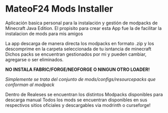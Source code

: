 # MateoF24 Mods Installer

Aplicación basica personal para la instalación y gestión de modpacks de Minecraft Java Edition.
El propisito para crear esta App fue la de facilitar la instalacion de mods para mis amigos

La app descarga de manera directa los modpacks en formato .zip y los descomprime en la carpeta seleccionada de tu isntancia de minecraft
Dichos packs se encuentran gestionados por mi y pueden cambiar, agregarse o ser eliminados.

**NO INSTALA FABRIC/FORGE/NEOFORGE O NINGUN OTRO LOADER!**

*Simplemente se trata del conjunto de mods/configs/resourcepacks que conforman al modpack*

Dentro de Realeses se encuentran los distintos Modpacks disponibles para descarga manual
Todos los mods se encuentran disponibles en sus respectivos sitios oficiales y descargables via modrinth o curseforge!
